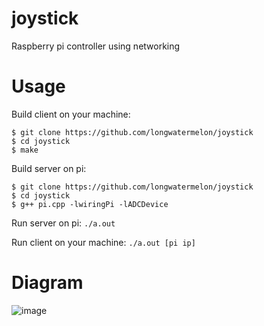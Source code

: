 # joystick
Raspberry pi controller using networking

# Usage
Build client on your machine:
```
$ git clone https://github.com/longwatermelon/joystick
$ cd joystick
$ make
```

Build server on pi:
```
$ git clone https://github.com/longwatermelon/joystick
$ cd joystick
$ g++ pi.cpp -lwiringPi -lADCDevice
```

Run server on pi: `./a.out`

Run client on your machine: `./a.out [pi ip]`

# Diagram
![image](https://user-images.githubusercontent.com/73869536/171482050-39896ffc-9fd9-4182-b0d3-6c453c25df49.png)

